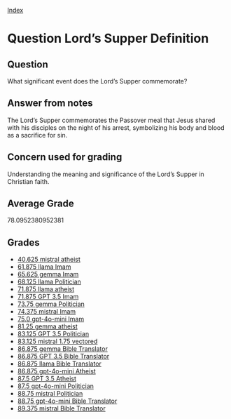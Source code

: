 
[Index](../../index.md)
# Question Lord’s Supper Definition
## Question
What significant event does the Lord’s Supper commemorate?

## Answer from notes
The Lord’s Supper commemorates the Passover meal that Jesus shared with his disciples on the night of his arrest, symbolizing his body and blood as a sacrifice for sin.

## Concern used for grading
Understanding the meaning and significance of the Lord’s Supper in Christian faith.

## Average Grade
78.0952380952381

## Grades
 * [40.625 mistral atheist](../answers/mistral_atheist/Lord_s_Supper_Definition.md)
 * [61.875 llama Imam](../answers/llama_Imam/Lord_s_Supper_Definition.md)
 * [65.625 gemma Imam](../answers/gemma_Imam/Lord_s_Supper_Definition.md)
 * [68.125 llama Politician](../answers/llama_Politician/Lord_s_Supper_Definition.md)
 * [71.875 llama atheist](../answers/llama_atheist/Lord_s_Supper_Definition.md)
 * [71.875 GPT 3.5 Imam](../answers/GPT_3.5_Imam/Lord_s_Supper_Definition.md)
 * [73.75 gemma Politician](../answers/gemma_Politician/Lord_s_Supper_Definition.md)
 * [74.375 mistral Imam](../answers/mistral_Imam/Lord_s_Supper_Definition.md)
 * [75.0 gpt-4o-mini Imam](../answers/gpt-4o-mini_Imam/Lord_s_Supper_Definition.md)
 * [81.25 gemma atheist](../answers/gemma_atheist/Lord_s_Supper_Definition.md)
 * [83.125 GPT 3.5 Politician](../answers/GPT_3.5_Politician/Lord_s_Supper_Definition.md)
 * [83.125 mistral 1.75 vectored](../answers/mistral_1.75_vectored/Lord_s_Supper_Definition.md)
 * [86.875 gemma Bible Translator](../answers/gemma_Bible_Translator/Lord_s_Supper_Definition.md)
 * [86.875 GPT 3.5 Bible Translator](../answers/GPT_3.5_Bible_Translator/Lord_s_Supper_Definition.md)
 * [86.875 llama Bible Translator](../answers/llama_Bible_Translator/Lord_s_Supper_Definition.md)
 * [86.875 gpt-4o-mini Atheist](../answers/gpt-4o-mini_Atheist/Lord_s_Supper_Definition.md)
 * [87.5 GPT 3.5 Atheist](../answers/GPT_3.5_Atheist/Lord_s_Supper_Definition.md)
 * [87.5 gpt-4o-mini Politician](../answers/gpt-4o-mini_Politician/Lord_s_Supper_Definition.md)
 * [88.75 mistral Politician](../answers/mistral_Politician/Lord_s_Supper_Definition.md)
 * [88.75 gpt-4o-mini Bible Translator](../answers/gpt-4o-mini_Bible_Translator/Lord_s_Supper_Definition.md)
 * [89.375 mistral Bible Translator](../answers/mistral_Bible_Translator/Lord_s_Supper_Definition.md)
